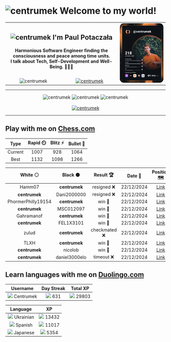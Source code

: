 <h1>
  <img
    src="https://emojis.slackmojis.com/emojis/images/1531849430/4246/blob-sunglasses.gif"
    width="30"
    alt="centrumek"
  />
  Welcome to my world!
</h1>

<table>
  <tbody>
    <tr>
      <td align="center" width="70%" colspan="2">
        <h2>
          <img
            src="https://raw.githubusercontent.com/MartinHeinz/MartinHeinz/master/wave.gif"
            width="30px"
            alt="centrumek"
          />
          I'm Paul Potaczała
        </h2>
        <h4>
          Harmonious Software Engineer finding the consciousness and peace among time units.
          <br/>
          I talk about Tech, Self-Development and Well-Being. 🌿🧘🚀
        </h4>
      </td>
      <td width="30%" rowspan="2">
        <a href="https://app.daily.dev/centrumek">
          <img
            src="./devcard.svg"
            alt="centrumek"
          />
        </a>
      </td>
    </tr>
    <tr align="center">
      <td>
        <img
          src="https://komarev.com/ghpvc/?username=centrumek&label=visitors&color=0e75b6&style=flat"
          alt="centrumek"
        >
      </td>
      <td>
        <a href="https://stackoverflow.com/users/14496012/centrumek">
          <img
            src="https://stackoverflow.com/users/flair/14496012.png?theme=dark"
            alt="centrumek"
          >
        </a>
      </td>
    </tr>
  </tbody>
</table>

---
<div align="center">
  <img 
    src="https://github-readme-stats.vercel.app/api?username=centrumek&show_icons=true&count_private=true&theme=dark&hide_border=true&hide=issues,contribs&bg_color=00000000"
    alt="centrumek"
  />
  <img
    src="https://github-readme-stats.vercel.app/api/top-langs/?username=centrumek&layout=compact&hide_border=true&theme=dark&bg_color=00000000&langs_count=6&exclude_repo=air-statistic-app"
    alt="centrumek"
  />
  <img 
    src="https://github-readme-streak-stats.herokuapp.com?user=centrumek&theme=dark&hide_border=true&background=FFFFFF00"
    alt="centrumek"
  />
  <br/>
  <br/>
  <a href="https://www.buymeacoffee.com/centrumek">
    <img
      src="https://cdn.buymeacoffee.com/buttons/v2/default-orange.png"
      height="50"
      width="210"
      alt="centrumek"
    />
  </a>
</div>

---

## Play with me on [Chess.com](https://www.chess.com/member/centrumek)

<div align="center">
<!--START_SECTION:chessStats-->
<!-- Automatically generated with https://github.com/Balastrong/chess-stats-action -->

| Type | Rapid ⏲️ | Blitz ⚡ | Bullet 🔫 |
|:---:|:---:|:---:|:---:|
| Current | 1007 | 928 | 1064 |
| Best | 1132 | 1098 | 1266 |

| White ⚪ | Black ⚫ | Result 🏆 | Date 📅 | Position 🗺️ | Type 🕕 |
|:---:|:---:|:---:|:---:|:---:|:---:|
| Hamm07 | **centrumek** | resigned ❌ | 22/12/2024 | <a href="http://www.ee.unb.ca/cgi-bin/tervo/fen.pl?select=7Q/8/3N2K1/8/2P3P1/p6k/P6P/8 b - -">Link</a> | Bullet |
| **centrumek** | Dani2000000 | resigned ❌ | 22/12/2024 | <a href="http://www.ee.unb.ca/cgi-bin/tervo/fen.pl?select=4k2r/3r1q2/p4p1b/2pNp2p/2P3n1/1P2N3/P6P/3R1RK1 w k -">Link</a> | Bullet |
| PhormerPhilly19154 | **centrumek** | win 🥇 | 22/12/2024 | <a href="http://www.ee.unb.ca/cgi-bin/tervo/fen.pl?select=4k3/8/3p4/3P4/1P2Pp2/5P2/3K2q1/5R2 w - -">Link</a> | Bullet |
| **centrumek** | MSC012097 | win 🥇 | 22/12/2024 | <a href="http://www.ee.unb.ca/cgi-bin/tervo/fen.pl?select=7R/1p5R/p4rpk/Pp1p1p2/5P1p/3P2P1/7P/6K1 b - -">Link</a> | Bullet |
| Gahramanof | **centrumek** | win 🥇 | 22/12/2024 | <a href="http://www.ee.unb.ca/cgi-bin/tervo/fen.pl?select=6k1/p4p1p/4b1q1/8/3Q4/P5P1/1P3P2/4R1K1 w - -">Link</a> | Bullet |
| **centrumek** | FEL1X3101 | win 🥇 | 22/12/2024 | <a href="http://www.ee.unb.ca/cgi-bin/tervo/fen.pl?select=r2r4/pp4qk/6pp/2Q1Pp2/5P1P/1P4P1/PB3KB1/1R5R b - -">Link</a> | Bullet |
| zulud | **centrumek** | checkmated ❌ | 22/12/2024 | <a href="http://www.ee.unb.ca/cgi-bin/tervo/fen.pl?select=rn6/pp3N1p/2p1Bnp1/5p2/1P2k3/4P3/P1PN1PPP/R4RK1 b - -">Link</a> | Bullet |
| TLXH | **centrumek** | win 🥇 | 22/12/2024 | <a href="http://www.ee.unb.ca/cgi-bin/tervo/fen.pl?select=8/p3kpbp/1p4p1/2n5/2B5/2P1n2P/PP4P1/3r1RK1 w - -">Link</a> | Bullet |
| **centrumek** | nicolob | win 🥇 | 22/12/2024 | <a href="http://www.ee.unb.ca/cgi-bin/tervo/fen.pl?select=r4k1r/1p1b2qN/pn1Np3/3pP1Qp/P2P3P/1P4P1/8/R3KR2 b Q -">Link</a> | Bullet |
| **centrumek** | daniel3000elo | timeout ❌ | 22/12/2024 | <a href="http://www.ee.unb.ca/cgi-bin/tervo/fen.pl?select=8/8/3r1k2/8/1P4Q1/p2pb3/P1K5/8 w - -">Link</a> | Bullet |

<!--END_SECTION:chessStats-->
</div>

## Learn languages with me on [Duolingo.com](https://www.duolingo.com/profile/Centrumek)

<div align="center">
<!--START_SECTION:duolingoStats-->
<!-- Automatically generated with https://github.com/centrumek/duolingo-readme-stats-->

| Username | Day Streak | Total XP |
|:---:|:---:|:---:|
| <img src="https://raw.githubusercontent.com/centrumek/duolingo-readme-stats/main/assets/duolingo.png" height="12"> Centrumek | <img src="https://raw.githubusercontent.com/centrumek/duolingo-readme-stats/main/assets/streakfrozen.svg" height="12"> 631 | <img src="https://raw.githubusercontent.com/centrumek/duolingo-readme-stats/main/assets/xp.svg" height="12"> 29803 | <img src="https://raw.githubusercontent.com/centrumek/duolingo-readme-stats/main/assets/xp.svg" height="12"> 0 |

| Language | XP |
|:---:|:---:|
| <img src="https://raw.githubusercontent.com/centrumek/duolingo-readme-stats/main/assets/langs/ukrainian.svg" height="12"> Ukrainian | <img src="https://raw.githubusercontent.com/centrumek/duolingo-readme-stats/main/assets/xp.svg" height="12"> 13432 |
| <img src="https://raw.githubusercontent.com/centrumek/duolingo-readme-stats/main/assets/langs/spanish.svg" height="12"> Spanish | <img src="https://raw.githubusercontent.com/centrumek/duolingo-readme-stats/main/assets/xp.svg" height="12"> 11017 |
| <img src="https://raw.githubusercontent.com/centrumek/duolingo-readme-stats/main/assets/langs/japanese.svg" height="12"> Japanese | <img src="https://raw.githubusercontent.com/centrumek/duolingo-readme-stats/main/assets/xp.svg" height="12"> 5354 |

<!--END_SECTION:duolingoStats-->
</div>
<!--
**centrumek/centrumek** is a ✨ _special_ ✨ repository because its `README.md` (this file) appears on your GitHub profile.

Here are some ideas to get you started:

- 🔭 I’m currently working on ...
- 🌱 I’m currently learning ...
- 👯 I’m looking to collaborate on ...
- 🤔 I’m looking for help with ...
- 💬 Ask me about ...
- 📫 How to reach me: ...
- 😄 Pronouns: ...
- ⚡ Fun fact: ...
-->
